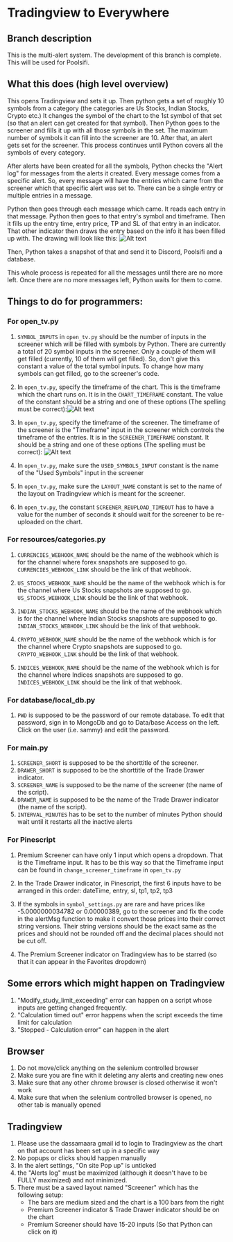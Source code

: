 
# Tradingview to Everywhere

## Branch description
This is the multi-alert system. The development of this branch is complete. This will be used for Poolsifi.

## What this does (high level overview)
This opens Tradingview and sets it up. Then python gets a set of roughly 10 symbols from a category (the categories are Us Stocks, Indian Stocks, Crypto etc.) It changes the symbol of the chart to the 1st symbol of that set (so that an alert can get created for that symbol). Then Python goes to the screener and fills it up with all those symbols in the set. The maximum number of symbols it can fill into the screener are 10. After that, an alert gets set for the screener. This process continues until Python covers all the symbols of every category.

After alerts have been created for all the symbols, Python checks the "Alert log" for messages from the alerts it created. Every message comes from a specific alert. So, every message will have the entries which came from the screener which that specific alert was set to. There can be a single entry or multiple entries in a message.

Python then goes through each message which came. It reads each entry in that message. Python then goes to that entry's symbol and timeframe. Then it fills up the entry time, entry price, TP and SL of that entry in an indicator. That other indicator then draws the entry based on the info it has been filled up with. The drawing will look like this: ![Alt text](media/entry-drawing.png) 

Then, Python takes a snapshot of that and send it to Discord, Poolsifi and a database.

This whole process is repeated for all the messages until there are no more left. Once there are no more messages left, Python waits for them to come.

## Things to do for programmers:

### For open_tv.py
1. `SYMBOL_INPUTS` in `open_tv.py` should be the number of inputs in the screener which will be filled with symbols by Python. There are currently a total of 20 symbol inputs in the screener. Only a couple of them will get filled (currently, 10 of them will get filled). So, don't give this constant a value of the total symbol inputs. To change how many symbols can get filled, go to the screener's code.

2. In `open_tv.py`, specify the timeframe of the chart. This is the timeframe which the chart runs on. It is in the `CHART_TIMEFRAME` constant. The value of the constant should be a string and one of these options (The spelling must be correct):![Alt text](media/chart-tf.png) 

3. In `open_tv.py`, specify the timeframe of the screener. The timeframe of the screener is the "Timeframe" input in the screener which controls the timeframe of the entries. It is in the `SCREENER_TIMEFRAME` constant. It should be a string and one of these options (The spelling must be correct): ![Alt text](media/screener-tf.png)

4. In `open_tv.py`, make sure the `USED_SYMBOLS_INPUT` constant is the name of the "Used Symbols" input in the screener

5. In `open_tv.py`, make sure the `LAYOUT_NAME` constant is set to the name of the layout on Tradingview which is meant for the screener.

6. In `open_tv.py`, the constant `SCREENER_REUPLOAD_TIMEOUT` has to have a value for the number of seconds it should wait for the screener to be re-uploaded on the chart. 

### For resources/categories.py
1. `CURRENCIES_WEBHOOK_NAME` should be the name of the webhook which is for the channel where forex snapshots are supposed to go. `CURRENCIES_WEBHOOK_LINK` should be the link of that webhook.

2. `US_STOCKS_WEBHOOK_NAME` should be the name of the webhook which is for the channel where Us Stocks snapshots are supposed to go. `US_STOCKS_WEBHOOK_LINK` should be the link of that webhook.

3. `INDIAN_STOCKS_WEBHOOK_NAME` should be the name of the webhook which is for the channel where Indian Stocks snapshots are supposed to go. `INDIAN_STOCKS_WEBHOOK_LINK` should be the link of that webhook.

4. `CRYPTO_WEBHOOK_NAME` should be the name of the webhook which is for the channel where Crypto snapshots are supposed to go. `CRYPTO_WEBHOOK_LINK` should be the link of that webhook.

5. `INDICES_WEBHOOK_NAME` should be the name of the webhook which is for the channel where Indices snapshots are supposed to go. `INDICES_WEBHOOK_LINK` should be the link of that webhook.

### For database/local_db.py
1. `PWD` is supposed to be the password of our remote database. To edit that password, sign in to MongoDb and go to Data/base Access on the left. Click on the user (i.e. sammy) and edit the password.

### For main.py
1. `SCREENER_SHORT` is supposed to be the shorttitle of the screener.
2. `DRAWER_SHORT` is supposed to be the shorttitle of the Trade Drawer indicator.
3. `SCREENER_NAME` is supposed to be the name of the screener (the name of the script).
4. `DRAWER_NAME` is supposed to be the name of the Trade Drawer indicator (the name of the script).
5. `INTERVAL_MINUTES` has to be set to the number of minutes Python should wait until it restarts all the inactive alerts

### For Pinescript
1. Premium Screener can have only 1 input which opens a dropdown. That is the Timeframe input. It has to be this way so that the Timeframe input can be found in `change_screener_timeframe` in `open_tv.py`

2. In the Trade Drawer indicator, in Pinescript, the first 6 inputs have to be arranged in this order: dateTime, entry, sl, tp1, tp2, tp3

3. If the symbols in `symbol_settings.py` are rare and have prices like -5.0000000034782 or 0.00000389, go to the screener and fix the code in the alertMsg function to make it convert those prices into their correct string versions. Their string versions should be the exact same as the prices and should not be rounded off and the decimal places should not be cut off.

4. The Premium Screener indicator on Tradingview has to be starred (so that it can appear in the Favorites dropdown)

## Some errors which might happen on Tradingview
1. "Modify_study_limit_exceeding" error can happen on a script whose inputs are getting changed frequently. 
2. "Calculation timed out" error happens when the script exceeds the time limit for calculation
3. "Stopped - Calculation error" can happen in the alert

## Browser
1. Do not move/click anything on the selenium controlled browser
2. Make sure you are fine with it deleting any alerts and creating new ones
3. Make sure that any other chrome browser is closed otherwise it won't work
4. Make sure that when the selenium controlled browser is opened, no other tab is manually opened

## Tradingview
1. Please use the dassamaara gmail id to login to Tradingview as the chart on that account has been set up in a specific way
2. No popups or clicks should happen manually
3. In the alert settings, "On site Pop up" is unticked
4. the "Alerts log" must be maximized (although it doesn't have to be FULLY maximized) and not minimized. 
5. There must be a saved layout named "Screener" which has the following setup:
    - The bars are medium sized and the chart is a 100 bars from the right 
    - Premium Screener indicator & Trade Drawer indicator should be on the chart
    - Premium Screener should have 15-20 inputs (So that Python can click on it)
    
